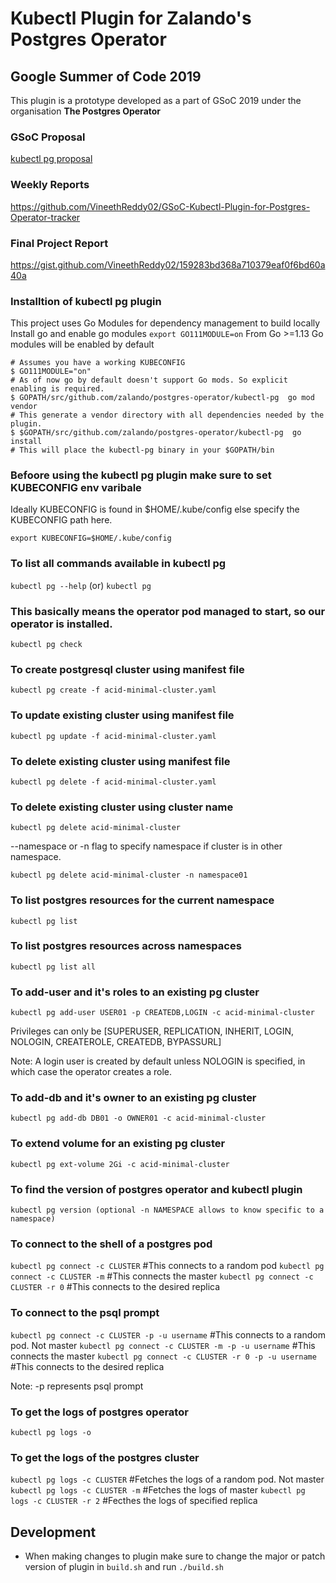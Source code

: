 # Kubectl Plugin for Zalando's Postgres Operator

## Google Summer of Code 2019

This plugin is a prototype developed as a part of GSoC 2019 under the organisation
**The Postgres Operator**

### GSoC Proposal

[kubectl pg proposal](https://docs.google.com/document/d/1-WMy9HkfZ1XnnMbzplMe9rCzKrRMGaMz4owLVXXPb7w/edit)

### Weekly Reports

https://github.com/VineethReddy02/GSoC-Kubectl-Plugin-for-Postgres-Operator-tracker

 ### Final Project Report
 
 https://gist.github.com/VineethReddy02/159283bd368a710379eaf0f6bd60a40a
 

### Installtion of kubectl pg plugin

This project uses Go Modules for dependency management to build locally
Install go and enable go modules ```export GO111MODULE=on```
From Go >=1.13 Go modules will be enabled by default
```
# Assumes you have a working KUBECONFIG
$ GO111MODULE="on" 
# As of now go by default doesn't support Go mods. So explicit enabling is required.
$ GOPATH/src/github.com/zalando/postgres-operator/kubectl-pg  go mod vendor 
# This generate a vendor directory with all dependencies needed by the plugin.
$ $GOPATH/src/github.com/zalando/postgres-operator/kubectl-pg  go install
# This will place the kubectl-pg binary in your $GOPATH/bin
```

### Befoore using the kubectl pg plugin make sure to set KUBECONFIG env varibale

Ideally KUBECONFIG is found in $HOME/.kube/config else specify the KUBECONFIG path here.

```export KUBECONFIG=$HOME/.kube/config``` 

### To list all commands available in kubectl pg

```kubectl pg --help``` (or) ```kubectl pg```

### This basically means the operator pod managed to start, so our operator is installed.

```kubectl pg check```

### To create postgresql cluster using manifest file

```kubectl pg create -f acid-minimal-cluster.yaml```

### To update existing cluster using manifest file

```kubectl pg update -f acid-minimal-cluster.yaml```

### To delete existing cluster using manifest file

```kubectl pg delete -f acid-minimal-cluster.yaml```

### To delete existing cluster using cluster name

```kubectl pg delete acid-minimal-cluster```

--namespace or -n flag to specify namespace if cluster is in other namespace.

```kubectl pg delete acid-minimal-cluster -n namespace01```

### To list postgres resources for the current namespace

```kubectl pg list```

### To list postgres resources across namespaces

```kubectl pg list all```

### To add-user and it's roles to an existing pg cluster

```kubectl pg add-user USER01 -p CREATEDB,LOGIN -c acid-minimal-cluster```

Privileges can only be [SUPERUSER, REPLICATION, INHERIT, LOGIN, NOLOGIN, CREATEROLE, CREATEDB, BYPASSURL]

Note: A login user is created by default unless NOLOGIN is specified, in which case the operator creates a role.

### To add-db and it's owner to an existing pg cluster

```kubectl pg add-db DB01 -o OWNER01 -c acid-minimal-cluster```

### To extend volume for an existing pg cluster

```kubectl pg ext-volume 2Gi -c acid-minimal-cluster```

### To find the version of postgres operator and kubectl plugin

```kubectl pg version (optional -n NAMESPACE allows to know specific to a namespace)```

### To connect to the shell of a postgres pod

```kubectl pg connect -c CLUSTER``` #This connects to a random pod
```kubectl pg connect -c CLUSTER -m``` #This connects the master
```kubectl pg connect -c CLUSTER -r 0``` #This connects to the desired replica

### To connect to the psql prompt

```kubectl pg connect -c CLUSTER -p -u username``` #This connects to a random pod. Not master
```kubectl pg connect -c CLUSTER -m -p -u username``` #This connects the master
```kubectl pg connect -c CLUSTER -r 0 -p -u username``` #This connects to the desired replica

Note: -p represents psql prompt

### To get the logs of postgres operator

```kubectl pg logs -o```

### To get the logs of the postgres cluster

```kubectl pg logs -c CLUSTER``` #Fetches the logs of a random pod. Not master
```kubectl pg logs -c CLUSTER -m``` #Fetches the logs of master
```kubectl pg logs -c CLUSTER -r 2``` #Fecthes the logs of specified replica

## Development

- When making changes to plugin make sure to change the major or patch version
of plugin in ```build.sh``` and run ```./build.sh``` 